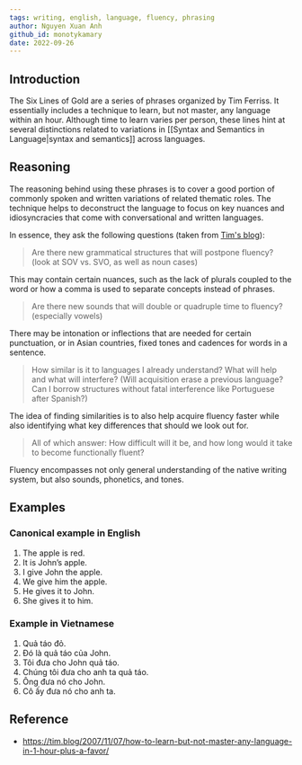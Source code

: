```yaml
---
tags: writing, english, language, fluency, phrasing
author: Nguyen Xuan Anh
github_id: monotykamary
date: 2022-09-26
---
```


## Introduction
The Six Lines of Gold are a series of phrases organized by Tim Ferriss. It essentially includes a technique to learn, but not master, any language within an hour. Although time to learn varies per person, these lines hint at several distinctions related to variations in [[Syntax and Semantics in Language|syntax and semantics]] across languages.

## Reasoning
The reasoning behind using these phrases is to cover a good portion of commonly spoken and written variations of related thematic roles. The technique helps to deconstruct the language to focus on key nuances and idiosyncracies that come with conversational and written languages.

In essence, they ask the following questions (taken from [Tim's blog](https://tim.blog/2007/11/07/how-to-learn-but-not-master-any-language-in-1-hour-plus-a-favor/)):

> Are there new grammatical structures that will postpone fluency? (look at SOV vs. SVO, as well as noun cases)

This may contain certain nuances, such as the lack of plurals coupled to the word or how a comma is used to separate concepts instead of phrases.

> Are there new sounds that will double or quadruple time to fluency? (especially vowels)

There may be intonation or inflections that are needed for certain punctuation, or in Asian countries, fixed tones and cadences for words in a sentence.

> How similar is it to languages I already understand? What will help and what will interfere? (Will acquisition erase a previous language? Can I borrow structures without fatal interference like Portuguese after Spanish?)

The idea of finding similarities is to also help acquire fluency faster while also identifying what key differences that should we look out for.

> All of which answer: How difficult will it be, and how long would it take to become functionally fluent?

Fluency encompasses not only general understanding of the native writing system, but also sounds, phonetics, and tones.

## Examples
### Canonical example in English
1) The apple is red.
2) It is John’s apple.
3) I give John the apple.
4) We give him the apple.
5) He gives it to John.
6) She gives it to him.

### Example in Vietnamese
1) Quả táo đỏ.
2) Đó là quả táo của John.
3) Tôi đưa cho John quả táo.
4) Chúng tôi đưa cho anh ta quả táo.
5) Ông đưa nó cho John.
6) Cô ấy đưa nó cho anh ta.

## Reference
- https://tim.blog/2007/11/07/how-to-learn-but-not-master-any-language-in-1-hour-plus-a-favor/
